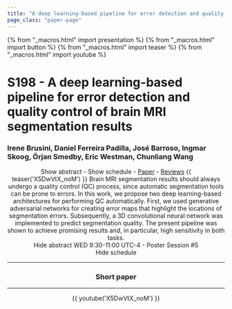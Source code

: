 ```yaml
---
title: "A deep learning-based pipeline for error detection and quality control of brain MRI segmentation results"
page_class: "paper-page"
---
```


{% from "_macros.html" import presentation %}
{% from "_macros.html" import button %}
{% from "_macros.html" import teaser %}
{% from "_macros.html" import youtube %}

# S198 - A deep learning-based pipeline for error detection and quality control of brain MRI segmentation results


### Irene Brusini, Daniel Ferreira Padilla, José Barroso, Ingmar Skoog, Örjan Smedby, Eric Westman, Chunliang Wang

<center><a class="toggle_visibility" data-selector=".paper_abstract" data-level="3">Show abstract</a>
        - <a class="toggle_visibility" data-selector=".paper_qa" data-level="3">Show schedule</a>
        - <a href="https://openreview.net/pdf?id=sqbpwcNetg">Paper</a>
        - <a href="https://openreview.net/forum?id=sqbpwcNetg">Reviews</a>
        {{ teaser('X5DwVtX_noM') }}

<span class="paper_abstract">
        Brain MRI segmentation results should always undergo a quality control (QC) process, since automatic segmentation tools can be prone to errors. In this work, we propose two deep learning-based architectures for performing QC automatically. First, we used generative adversarial networks for creating error maps that highlight the locations of segmentation errors. Subsequently, a 3D convolutional neural network was implemented to predict segmentation quality. The present pipeline was shown to achieve promising results and, in particular, high sensitivity in both tasks.
        <span class="actions">
  <br/>
  <a class="toggle_visibility" data-level="2">Hide abstract</a></span>
</span>

<span class="paper_qa">
        WED 9:30-11:00 UTC-4 - Poster Session #5
        <br/>
        <span class="actions"><a class="toggle_visibility" data-level="2">Hide schedule</a></span>
</span>

<!-- {{ button("Access paper channel", "https://chat.midl.io/channel/s198") }} -->

---

### Short paper

---

{{ youtube('X5DwVtX_noM') }}
